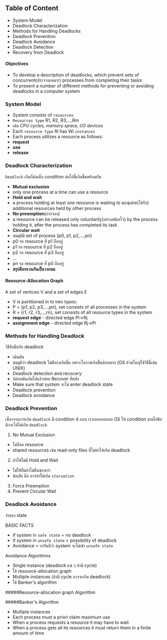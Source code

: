 ## Table of Content
+ System Model
+ Deadlock Characterization
+ Methods for Handling Deadlocks
+ Deadlock Prevention
+ Deadlock Avoidance
+ Deadlock Detection
+ Recovery from Deadlock

#### Objectives
+ To develop a description of deadlocks, which prevent sets of concurrent(ประจวบเหมาะ) processes from completing their tasks
+ To present a number of different methods for preventing or avoiding deadlocks in a computer system

### System Model
+ System consists of `resources`
+ `Resources type` R1, R2, R3,...,Rm
 + เช่น *CPU cycles, memory space, I/O devices*
+ Each `resource type` Ri has Wi `instances`
+ Each process utilizes a resource as follows:
 + **request**
 + **use**
 + **release**
 
### Deadlock Characterization
`Deadlock` เกิดก็ต่อเมื่อ condition ต่อไปนี้เกิดขึ้นพร้อมกัน
+ **Mutual exclusion**
 + only one process at a time can use a resource
+ **Hold and wait**
 + a process holding at least one resource is waiting to acquire(ได้รับ) additional resources held by other process
+ **No preemption**(การจอง)
 + a resource can be released only voluntarily(อย่างสมัครใจ) by the process holding it, after the process has completed its task
+ **Circular wait**
 + สมมุติมี set of process {p0, p1, p2,...,pn}
 + p0 รอ resource ที่ p1 ถืออยู่
 + p1 รอ resource ที่ p2 ถืออยู่
 + p2 รอ resource ที่ p3 ถืออยู่
 + ...
 + pn รอ resource ที่ p0 ถืออยู่
 + **สรุปคือรอวนกันเป็นวงกลม**

#### Resource-Allocation Graph

A set of vertices V and a set of edges E
+ V is partitioned in to two types:
 + P = {p1, p2, p3,...,pn}, set consists of all processes in the system
 + R = {r1, r2, r3,...,rn}, set consists of all resource types in the system
+ **request edge** - directed edge Pi->Rj
+ **assignment edge** - directed edge Rj->Pi

### Methods for Handling Deadlock
วิธีรับมือกับ deadlock
+ เมินมัน
 + สมมุติว่า deadlock ไม่มีทางเกิดขึ้น เพราะโอกาสเกิดขึ้นน้อยมาก (OS ส่วนใหญ่ใช้วิธีนี้เช่น UNIX)
+ Deadlock detection and recocery
 + ปล่อยมันเกิดไปแล้วค่อย Recover ทีหลัง
+ Make sure that system จะไม่ enter deadlock state
 + Deadlock prevention
 + Deadlock avoidance

### Deadlock Prevention
เนื่องจากการเกิด `deadlock` มี condition 4 แบบ เราเลยออกแบบ OS ให้ condition ขาดไปข้อนึงจะได้ไม่เกิด `deadlock`

1. No Mutual Exclusion
 + ไม่ล็อค resource
 + shared resources เช่น read-only files ที่ไม่ทำให้เกิด deadlock
2. ทำให้ไม่มี Hold and Wait
 + ไม่ให้ยืมถ้าไม่คืนของเก่า
 + ข้อเสีย คือ อาจทำให้เกิด `starvation`
3. Force Preemption
4. Prevent Circular Wait

### Deadlock Avoidance
จำลอง state

BASIC FACTS
+ if system in `safe state` = no deadlock
+ if system in `unsafe state` = possibility of deadlock
+ Avoidance = การันตีว่า system จะไม่เข้า `unsafe state`

Avoidance Algorithms
+ Single instance (deadlock แน่ ๆ ถ้ามี cycle)
 + ใช้ resource-allocation graph
+ Multiple instances (ถ้ามี cycle อาจจะเกิด deadlock)
 + ใช้ Banker's algorithm

#####Resource-allocation graph Algorithm

#####Banker's Algorithm
+ Multiple instances
+ Each process must a priori claim maximum use
+ When a process requests a resource it may have to wait
+ When a process gets all its resources it must return them in a finite amount of time

